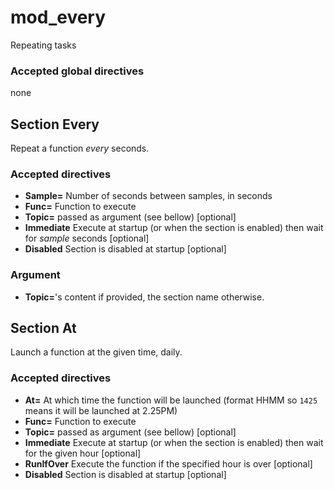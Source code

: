 # mod_every

Repeating tasks

### Accepted global directives
none

## Section Every
Repeat a function *every* seconds.

### Accepted directives
* **Sample=** Number of seconds between samples, in seconds
* **Func=** Function to execute
* **Topic=** passed as argument (see bellow) [optional]
* **Immediate** Execute at startup (or when the section is enabled) then wait for *sample* seconds [optional]
* **Disabled** Section is disabled at startup [optional]

### Argument

* **Topic=**'s content if provided, the section name otherwise.

## Section At
Launch a function at the given time, daily.

### Accepted directives
* **At=** At which time the function will be launched (format HHMM so `1425` means it will be launched at 2.25PM)
* **Func=** Function to execute
* **Topic=** passed as argument (see bellow) [optional]
* **Immediate** Execute at startup (or when the section is enabled) then wait for the given hour [optional]
* **RunIfOver** Execute the function if the specified hour is over [optional]
* **Disabled** Section is disabled at startup [optional]
